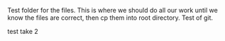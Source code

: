 Test folder for the files. This is where we should do all our work until we know
the files are correct, then cp them into root directory. Test of git.

test take 2